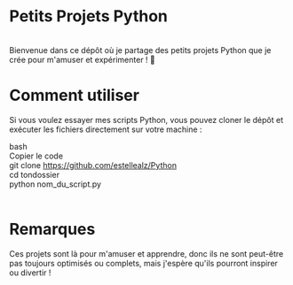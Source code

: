 <strong><h1>Petits Projets Python</h1></strong><br>
Bienvenue dans ce dépôt où je partage des petits projets Python que je crée pour m'amuser et expérimenter ! 🐍
<br>

<strong><h1>Comment utiliser</h1></strong>
Si vous voulez essayer mes scripts Python, vous pouvez cloner le dépôt et exécuter les fichiers directement sur votre machine : <br>

bash <br>
Copier le code <br>
git clone https://github.com/estellealz/Python <br>
cd tondossier <br>
python nom_du_script.py <br>
<br>
<strong><h1>Remarques</h1></strong>
Ces projets sont là pour m'amuser et apprendre, donc ils ne sont peut-être pas toujours optimisés ou complets, mais j'espère qu'ils pourront inspirer ou divertir !
